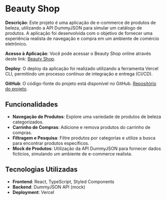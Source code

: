 # Beauty Shop

**Descrição**: Este projeto é uma aplicação de e-commerce de produtos de beleza, utilizando a API DummyJSON para simular um catálogo de produtos. A aplicação foi desenvolvida com o objetivo de fornecer uma experiência realista de navegação e compra em um ambiente de comércio eletrônico.

**Acesso à Aplicação**: Você pode acessar o Beauty Shop online através deste link: [Beauty Shop](https://beautyshop-tau.vercel.app/).

**Deploy**: O deploy da aplicação foi realizado utilizando a ferramenta Vercel CLI, permitindo um processo contínuo de integração e entrega (CI/CD).

**GitHub**: O código-fonte do projeto está disponível no GitHub. [Repositório do projeto](https://github.com/GabriielMelo/projeto-beauty-shop).

## Funcionalidades

- **Navegação de Produtos**: Explore uma variedade de produtos de beleza categorizados.
- **Carrinho de Compras**: Adicione e remova produtos do carrinho de compras.
- **Filtragem e Pesquisa**: Filtre produtos por categorias e utilize a busca para encontrar produtos específicos.
- **Mock de Produtos**: Utilização da API DummyJSON para fornecer dados fictícios, simulando um ambiente de e-commerce realista.

## Tecnologias Utilizadas

- **Frontend**: React, TypeScript, Styled Components
- **Backend**: DummyJSON API (mock)
- **Deployment**: Vercel
